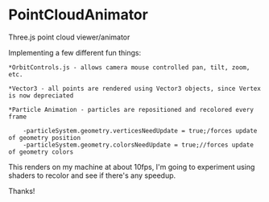 PointCloudAnimator
==================

Three.js point cloud viewer/animator

Implementing a few different fun things:

	*OrbitControls.js - allows camera mouse controlled pan, tilt, zoom, etc. 
	
	*Vector3 - all points are rendered using Vector3 objects, since Vertex is now depreciated
	
	*Particle Animation - particles are repositioned and recolored every frame 
	
		-particleSystem.geometry.verticesNeedUpdate = true;/forces update of geometry position
		-particleSystem.geometry.colorsNeedUpdate = true;//forces update of geometry colors

This renders on my machine at about 10fps, I'm going to experiment using shaders to recolor and see if there's 
any speedup. 

Thanks!

